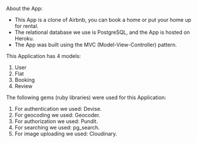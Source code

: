 About the App:

- This App is a clone of Airbnb, you can book a home or put your home up
for rental.
- The relational database we use is PostgreSQL, and the App is hosted on
Heroku.
- The App was built using the MVC (Model-View-Controller) pattern.

This Application has 4 models:

1. User
2. Flat
3. Booking
4. Review

The following gems (ruby libraries) were used for this Application:

1. For authentication we used: Devise.
2. For geocoding we used: Geocoder.
3. For authorization we used: Pundit.
4. For searching we used: pg_search.
5. For image uploading we used: Cloudinary.
